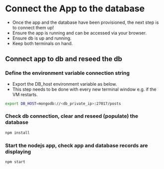 # Connect the App to the database

- Once the app and the database have been provisioned, the next step is to connect them up!
- Ensure the app is running and can be accessed via your browser.
- Ensure db is up and running.
- Keep both terminals on hand.

## Connect app to db and reseed the db

### Define the environment variable connection string

- Export the DB_host environment variable as below.
- This step needs to be done with every new terminal window e.g. if the VM restarts.

```bash
export DB_HOST=mongodb://<db_private_ip>:27017/posts
```

### Check db connection, clear and reseed (populate) the database

```bash
npm install
```

### Start the nodejs app, check app and database records are displaying

```bash
npm start
```

